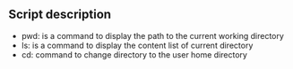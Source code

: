## Script description
* pwd: is a command to display the path to the current working directory
* ls: is a command to display the content list of current directory
* cd: command to change directory to the user home directory